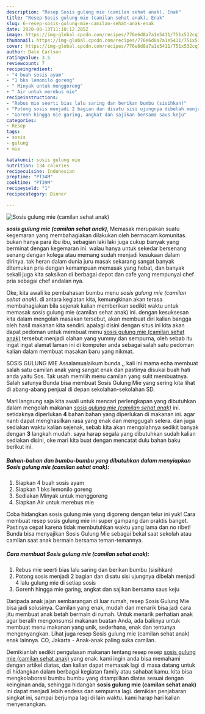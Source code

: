 ```yaml
---
description: "Resep Sosis gulung mie (camilan sehat anak), Enak"
title: "Resep Sosis gulung mie (camilan sehat anak), Enak"
slug: 6-resep-sosis-gulung-mie-camilan-sehat-anak-enak
date: 2020-08-13T11:10:12.205Z
image: https://img-global.cpcdn.com/recipes/776e6d8a7a1e5411/751x532cq70/sosis-gulung-mie-camilan-sehat-anak-foto-resep-utama.jpg
thumbnail: https://img-global.cpcdn.com/recipes/776e6d8a7a1e5411/751x532cq70/sosis-gulung-mie-camilan-sehat-anak-foto-resep-utama.jpg
cover: https://img-global.cpcdn.com/recipes/776e6d8a7a1e5411/751x532cq70/sosis-gulung-mie-camilan-sehat-anak-foto-resep-utama.jpg
author: Dale Carlson
ratingvalue: 3.5
reviewcount: 7
recipeingredient:
- "4 buah sosis ayam"
- "1 bks lemonilo goreng"
- " Minyak untuk menggoreng"
- " Air untuk merebus mie"
recipeinstructions:
- "Rebus mie seerti bias lalu saring dan berikan bumbu (sisihkan)"
- "Potong sosis menjadi 2 bagian dan disatu sisi ujungnya dibelah menjadi 4 lalu gulung mie di setiap sosis"
- "Gorenh hingga mie garing, angkat dan sajikan bersama saus keju"
categories:
- Resep
tags:
- sosis
- gulung
- mie

katakunci: sosis gulung mie 
nutrition: 134 calories
recipecuisine: Indonesian
preptime: "PT34M"
cooktime: "PT39M"
recipeyield: "1"
recipecategory: Dinner

---
```



![Sosis gulung mie (camilan sehat anak)](https://img-global.cpcdn.com/recipes/776e6d8a7a1e5411/751x532cq70/sosis-gulung-mie-camilan-sehat-anak-foto-resep-utama.jpg)

<b><i>sosis gulung mie (camilan sehat anak)</i></b>, Memasak merupakan suatu kegemaran yang membahagiakan dilakukan oleh bermacam komunitas. bukan hanya para ibu ibu, sebagian laki laki juga cukup banyak yang berminat dengan kegemaran ini. walau hanya untuk sekedar bersenang senang dengan kolega atau memang sudah menjadi kesukaan dalam dirinya. tak heran dalam dunia juru masak sekarang sangat banyak ditemukan pria dengan kemampuan memasak yang hebat, dan banyak sekali juga kita saksikan di berbagai depot dan cafe yang mempunyai chef pria sebagai chef andalan nya.

Oke, kita awali ke pembahasan bumbu menu <i>sosis gulung mie (camilan sehat anak)</i>. di antara kegiatan kita, kemungkinan akan terasa membahagiakan bila sejenak kalian memberikan sedikit waktu untuk memasak sosis gulung mie (camilan sehat anak) ini. dengan kesuksesan kita dalam mengolah masakan tersebut, akan membuat diri kalian bangga oleh hasil makanan kita sendiri. apalagi disini dengan situs ini kita akan dapat pedoman untuk membuat menu <u>sosis gulung mie (camilan sehat anak)</u> tersebut menjadi olahan yang yummy dan sempurna, oleh sebab itu ingat ingat alamat laman ini di komputer anda sebagai salah satu pedoman kalian dalam membuat masakan baru yang nikmat.

SOSIS GULUNG MIE Assalamualaikum bunda.,, kali ini mama echa membuat salah satu camilan anak yang sangat enak dan pastinya disukai buah hati anda yaitu Sos. Tak usah memilih menu camilan yang sulit membuatnya. Salah satunya Bunda bisa membuat Sosis Gulung Mie yang sering kita lihat di abang-abang penjual di depan sekolahan-sekolahan SD.


Mari langsung saja kita awali untuk mencari perlengkapan yang dibutuhkan dalam mengolah makanan <u><i>sosis gulung mie (camilan sehat anak)</i></u> ini. setidaknya diperlukan <b>4</b> bahan bahan yang diperlukan di makanan ini. agar nanti dapat menghasilkan rasa yang enak dan menggugah selera. dan juga sediakan waktu kalian sejenak, sebab kita akan mengolahnya sedikit banyak dengan <b>3</b> langkah mudah. saya harap segala yang dibutuhkan sudah kalian sediakan disini, oke mari kita buat dengan mencatat dulu bahan baku berikut ini.

<!--inarticleads1-->

##### Bahan-bahan dan bumbu-bumbu yang dibutuhkan dalam menyiapkan Sosis gulung mie (camilan sehat anak):

1. Siapkan 4 buah sosis ayam
1. Siapkan 1 bks lemonilo goreng
1. Sediakan  Minyak untuk menggoreng
1. Siapkan  Air untuk merebus mie


Coba hidangkan sosis gulung mie yang digoreng dengan telur ini yuk! Cara membuat resep sosis gulung mie ini super gampang dan praktis banget. Pastinya cepat karena tidak membutuhkan waktu yang lama dan no ribet! Bunda bisa menyajikan Sosis Gulung Mie sebagai bekal saat sekolah atau camilan saat anak bermain bersama teman-temannya. 

<!--inarticleads2-->

##### Cara membuat Sosis gulung mie (camilan sehat anak):

1. Rebus mie seerti bias lalu saring dan berikan bumbu (sisihkan)
1. Potong sosis menjadi 2 bagian dan disatu sisi ujungnya dibelah menjadi 4 lalu gulung mie di setiap sosis
1. Gorenh hingga mie garing, angkat dan sajikan bersama saus keju


Daripada anak jajan sembarangan di luar rumah, resep Sosis Gulung Mie bisa jadi solusinya. Camilan yang enak, mudah dan menarik bisa jadi cara jitu membuat anak betah bermain di rumah. Untuk menarik perhatian anak agar beralih mengonsumsi makanan buatan Anda, ada baiknya untuk membuat menu makanan yang unik, sederhana, enak dan tentunya mengenyangkan. Lihat juga resep Sosis gulung mie (camilan sehat anak) enak lainnya. CO, Jakarta - Anak-anak paling suka camilan. 

Demikianlah sedikit pengulasan makanan tentang resep resep <u>sosis gulung mie (camilan sehat anak)</u> yang enak. kami ingin anda bisa memahami dengan artikel diatas, dan kalian dapat memasak lagi di masa datang untuk di hidangkan dalam berbagai kegiatan family atau sahabat kamu. kita bisa mengkolaborasi bumbu bumbu yang ditampilkan diatas sesuai dengan keinginan anda, sehingga hidangan <b>sosis gulung mie (camilan sehat anak)</b> ini dapat menjadi lebih endess dan sempurna lagi. demikian penjabaran singkat ini, sampai berjumpa lagi di lain waktu. kami harap hari kalian menyenangkan.

